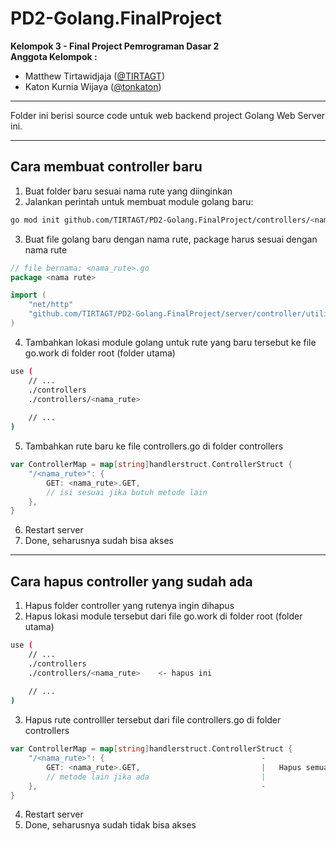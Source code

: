 # PD2-Golang.FinalProject
<b>Kelompok 3 - Final Project Pemrograman Dasar 2</b><br>
<b>Anggota Kelompok :</b>
<ul>
  <li>Matthew Tirtawidjaja (<a href="https://github.com/TIRTAGT">@TIRTAGT</a>)</li>
  <li>Katon Kurnia Wijaya (<a href="https://github.com/tonkaton">@tonkaton</a>)</li>
</ul>

----

Folder ini berisi source code untuk web backend project Golang Web Server ini.

----

## Cara membuat controller baru
1. Buat folder baru sesuai nama rute yang diinginkan
2. Jalankan perintah untuk membuat module golang baru:
```bash
go mod init github.com/TIRTAGT/PD2-Golang.FinalProject/controllers/<nama_rute>
```
3. Buat file golang baru dengan nama rute, package harus sesuai dengan nama rute
```go
// file bernama: <nama_rute>.go
package <nama rute>

import (
	"net/http"
	"github.com/TIRTAGT/PD2-Golang.FinalProject/server/controller/utility"
)
```
4. Tambahkan lokasi module golang untuk rute yang baru tersebut ke file go.work di folder root (folder utama)
```bash
use (
	// ...
	./controllers
	./controllers/<nama_rute>
	
	// ...
)
```
5. Tambahkan rute baru ke file controllers.go di folder controllers
```go
var ControllerMap = map[string]handlerstruct.ControllerStruct {
	"/<nama_rute>": {
		GET: <nama_rute>.GET,
		// isi sesuai jika butuh metode lain
	},
}
```
6. Restart server
7. Done, seharusnya sudah bisa akses

----

## Cara hapus controller yang sudah ada
1. Hapus folder controller yang rutenya ingin dihapus
2. Hapus lokasi module tersebut dari file go.work di folder root (folder utama)
```bash
use (
	// ...
	./controllers
	./controllers/<nama_rute>    <- hapus ini
	
	// ...
)
```
3. Hapus rute controlller tersebut dari file controllers.go di folder controllers
```go
var ControllerMap = map[string]handlerstruct.ControllerStruct {
	"/<nama_rute>": {									-
		GET: <nama_rute>.GET,							|	Hapus semua bagian ini
		// metode lain jika ada							|
	},													-
}
```
4. Restart server
5. Done, seharusnya sudah tidak bisa akses